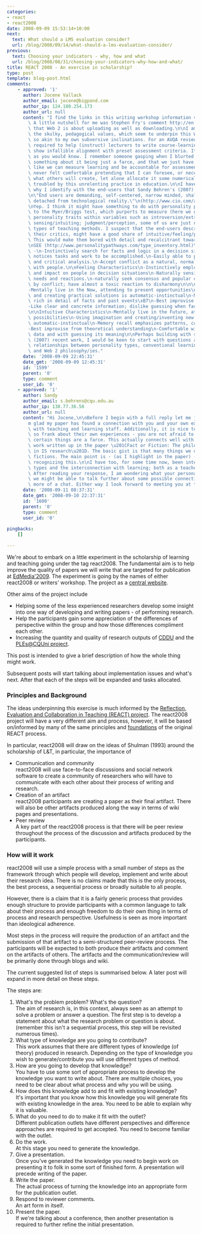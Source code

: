 ```yaml
---
categories:
- react
- react2008
date: 2008-09-09 15:53:14+10:00
next:
  text: What should a LMS evaluation consider?
  url: /blog/2008/09/14/what-should-a-lms-evaluation-consider/
previous:
  text: Choosing your indicators - why, how and what
  url: /blog/2008/08/31/choosing-your-indicators-why-how-and-what/
title: REACT 2008 - An exercise in scholarship?
type: post
template: blog-post.html
comments:
    - approved: '1'
      author: Jocene Vallack
      author_email: jocene@bigpond.com
      author_ip: 124.180.254.173
      author_url: null
      content: "I find the links in this writing workshop information very enlightening.\
        \ A little nutshell for me was Stephen Fry's comment http://en.wikipedia.org/wiki/Web_2.0\
        \ that Web 2 is about uploading as well as downloading.\n\nI am staggered that\
        \ the skulky, pedagogical values, which seem to underpin this Web 2 stuff, are\
        \ so akin to my own subversive inclinations. For an AUQA review last year, I was\
        \ required to help (instruct) lecturers to write course-learning objectives that\
        \ show infallible alignment with preset assessment criteria. It's standard practice,\
        \ as you would know. I remember someone gasping when I blurted out in frustration\
        \ something about it being just a farce, and that we just have to make it look\
        \ like we can measure learning and be accountable for assessment grades. I have\
        \ never felt comfortable pretending that I can foresee, or necessarily even understand,\
        \ what others will create, let alone allocate it some numerical grade. I am ever\
        \ troubled by this unrelenting practice in education.\n\nI have been wondering\
        \ why I identify with the end-users that Sandy Behren's (2007) colleague describes:\n\
        \n\"End users are demanding, self-centered, narrow minded, shallow and completely\
        \ detached from technological reality.\"\n(http://www.cio.com/article/125451/Time_to_Rethink_Your_Relationship_With_End)\n\
        \nYep. I think it might have something to do with personality profiles. According\
        \ to the Myer/Briggs test, which purports to measure (here we go again) one's\
        \ personality traits within variables such as introversion/extroversion; thinking/feeling;\
        \ sensing/intuiting; judgment/perception, some of us are just not wired for certain\
        \ types of teaching methods. I suspect that the end-users described above, unlike\
        \ their critics, might have a good share of intuitive/feeling/perceptive traits.\
        \ This would make them bored with detail and recalcitrant towards mindless conformity.\n\
        \nSEE (http://www.personalitypathways.com/type_inventory.html)\n\nThinking Characteristics\
        \ -\n-Instinctively search for facts and logic in a decision situation.\n-Naturally\
        \ notices tasks and work to be accomplished.\n-Easily able to provide an objective\
        \ and critical analysis.\n-Accept conflict as a natural, normal part of relationships\
        \ with people.\n\nFeeling Characteristics\n-Instinctively employ personal feelings\
        \ and impact on people in decision situations\n-Naturally sensitive to people\
        \ needs and reactions.\n-naturally seek consensus and popular opinions.\n-Unsettled\
        \ by conflict; have almost a toxic reaction to disharmony\n\n\nSensing Characteristics\n\
        -Mentally live in the Now, attending to present opportunities\n-Using common sense\
        \ and creating practical solutions is automatic-instinctual\n-Memory recall is\
        \ rich in detail of facts and past events\xB7\n-Best improvise from past experience\n\
        -Like clear and concrete information; dislike guessing when facts are \"fuzzy\"\
        \n\nIntuitive Characteristics\n-Mentally live in the Future, attending to future\
        \ possibilities\n-Using imagination and creating/inventing new possibilities is\
        \ automatic-instinctual\n-Memory recall emphasizes patterns, contexts, and connections\n\
        -Best improvise from theoretical understanding\n-Comfortable with ambiguous, fuzzy\
        \ data and with guessing its meaning\n\nPerhaps building with some of Behren's\
        \ (2007) recent work, I would be keen to start with questions about the possible\
        \ relationships between personality types, conventional learning management systems\
        \ and Web 2 philosophy/ies."
      date: '2008-09-09 22:45:31'
      date_gmt: '2008-09-09 12:45:31'
      id: '1599'
      parent: '0'
      type: comment
      user_id: '0'
    - approved: '1'
      author: Sandy
      author_email: s.behrens@cqu.edu.au
      author_ip: 138.77.36.58
      author_url: null
      content: "Hi Jocene,\n\nBefore I begin with a full reply let me just say that I\u2019\
        m glad my paper has found a connection with you and your own experiences working\
        \ with teaching and learning staff. Additionally, it is nice to see someone being\
        \ so frank about their own experiences - you are not afraid to say that you believe\
        \ certain things are a farce. This actually connects well with my most recent\
        \ work written up in the paper \u201CFact or Fiction: The philosophy of fictions\
        \ in IS research\u201D. The basic gist is that many things we do are farces or\
        \ fictions. The main point is - (as I highlight in the paper) - in consciously\
        \ recognizing this.\n\nI have too, for some time now, been interested in the personality\
        \ types and the interconnection with learning; both as a teacher and as a learner.\
        \ After reading your response, I am wondering what your personality type is? Perhaps\
        \ we might be able to talk further about some possible connections or simply have\
        \ more of a chat. Either way I look forward to meeting you at the workshop."
      date: '2008-09-11 08:37:31'
      date_gmt: '2008-09-10 22:37:31'
      id: '1600'
      parent: '0'
      type: comment
      user_id: '0'
    
pingbacks:
    []
    
---
```

We're about to embark on a little experiment in the scholarship of learning and teaching going under the tag react2008. The fundamental aim is to help improve the quality of papers we will write that are targeted for publication at [EdMedia'2009](http://www.aace.org/conf/edmedia/default.htm). The experiment is going by the names of either react2008 or writers' workshop. The project as a [central website](http://cddu.cqu.edu.au/index.php/Writers_Workshop).

Other aims of the project include

- Helping some of the less experienced researchers develop some insight into one way of developing and writing papers - of performing research.
- Help the participants gain some appreciation of the differences of perspective within the group and how those differences compliment each other.
- Increasing the quantity and quality of research outputs of [CDDU](http://cddu.cqu.edu.au/) and the [PLEs@CQUni project](http://cddu.cqu.edu.au/index.php/PLEs%40CQUni).

This post is intended to give a brief description of how the whole thing might work.

Subsequent posts will start talking about implementation issues and what's next. After that each of the steps will be expanded and tasks allocated.

### Principles and Background

The ideas underpinning this exercise is much informed by the [Reflection, Evaluation and Collaboration in Teaching (REACT) project](http://sleid.cqu.edu.au/REACT/). The react2008 project will have a very different aim and process, however, it will be based on/informed by many of the same principles and [foundations](http://sleid.cqu.edu.au/REACT/foundations.htm) of the original REACT process.

In particular, react2008 will draw on the ideas of Shulman (1993) around the scholarship of L&T, in particular, the importance of

- Communication and community  
    react2008 will use face-to-face discussions and social network software to create a community of researchers who will have to communicate with each other about their process of writing and research.
- Creation of an artifact  
    react2008 participants are creating a paper as their final artifact. There will also be other artifacts produced along the way in terms of wiki pages and presentations.
- Peer review  
    A key part of the react2008 process is that there will be peer review throughout the process of the discussion and artifacts produced by the participants.

### How will it work

react2008 will use a simple process with a small number of steps as the framework through which people will develop, implement and write about their research idea. There is no claims made that this is the only process, the best process, a sequential process or broadly suitable to all people.

However, there is a claim that it is a fairly generic process that provides enough structure to provide participants with a common language to talk about their process and enough freedom to do their own thing in terms of process and research perspective. Usefulness is seen as more important than ideological adherence.

Most steps in the process will require the production of an artifact and the submission of that artifact to a semi-structured peer-review process. The participants will be expected to both produce their artifacts and comment on the artifacts of others. The artifacts and the communication/review will be primarily done through blogs and wiki.

The current suggested list of steps is summarised below. A later post will expand in more detail on these steps.

The steps are:

1. What's the problem problem? What's the question?  
    The aim of research is, in this context, always seen as an attempt to solve a problem or answer a question. The first step is to develop a statement about what the research problem or question is about. (remember this isn't a sequential process, this step will be revisited numerous times).
2. What type of knowledge are you going to contribute?  
    This work assumes that there are different types of knowledge (of theory) produced in research. Depending on the type of knowledge you wish to generate/contribute you will use different types of method.
3. How are you going to develop that knowledge?  
    You have to use some sort of appropriate process to develop the knowledge you want to write about. There are multiple choices, you need to be clear about what process and why you will be using.
4. How does this knowledge add to and fit with existing knowledge?  
    It's important that you know how this knowledge you will generate fits with existing knowledge in the area. You need to be able to explain why it is valuable.
5. What do you need to do to make it fit with the outlet?  
    Different publication outlets have different perspectives and difference approaches are required to get accepted. You need to become familiar with the outlet.
6. Do the work.  
    At this stage you need to generate the knowledge.
7. Give a presentation.  
    Once you've generated the knowledge you need to begin work on presenting it to folk in some sort of finished form. A presentation will precede writing of the paper.
8. Write the paper.  
    The actual process of turning the knowledge into an appropriate form for the publication outlet.
9. Respond to reviewer comments.  
    An art form in itself.
10. Present the paper.  
    If we're talking about a conference, then another presentation is required to further refine the initial presentation.